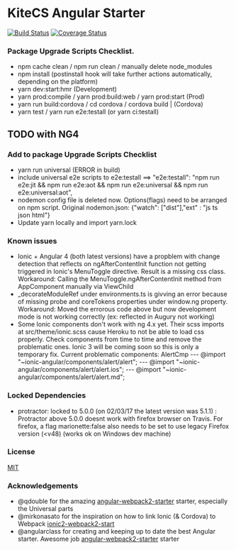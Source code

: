 # KiteCS Angular Starter

[![Build Status](https://travis-ci.org/kitecs/angular-ionic-starter.svg?branch=master)](https://travis-ci.org/kitecs/angular-ionic-starter)
[![Coverage Status](https://coveralls.io/repos/github/kitecs/angular-ionic-starter/badge.svg?branch=master)](https://coveralls.io/github/kitecs/angular-ionic-starter?branch=master)

### Package Upgrade Scripts Checklist.
- npm cache clean / npm run clean / manually delete node_modules
- npm install (postinstall hook will take further actions automatically, depending on the platform)
- yarn dev:start:hmr (Development)
- yarn prod:compile / yarn prod:build:web / yarn prod:start (Prod)
- yarn run build:cordova / cd cordova / cordova build <android> | <ios> (Cordova)
- yarn test / yarn run e2e:testall (or yarn ci:testall)

## TODO with NG4
### Add to package Upgrade Scripts Checklist
- yarn run universal (ERROR in build)
- include universal e2e scripts to e2e:testall ==> "e2e:testall": "npm run e2e:jit && npm run e2e:aot && npm run e2e:universal && npm run e2e:universal:aot",
- nodemon config file is deleted now. Options(flags) need to be arranged on npm script. Original nodemon.json: {"watch": ["dist"],"ext" : "js ts json html"}
- Update yarn locally and import yarn.lock 

### Known issues
- Ionic + Angular 4 (both latest versions) have a propblem with change detection that reflects on 
ngAfterContentInit function not getting triggered in Ionic's MenuToggle directive. Result is a missing css class.
Workaround: Calling the MenuToggle.ngAfterContentInit method from AppComponent manually via ViewChild
- _decorateModuleRef under environments.ts is givving an error because of missing probe and coreTokens properties under window.ng property.
Workaround: Moved the errorous code above but now development mode is not working correctly (ex: reflected in Augury not working)
- Some Ionic components don't work with ng 4.x yet. Their scss imports at src/theme/ionic.scss cause Heroku to not be able to load
css properly. Check components from time to time and remove the problematic ones. Ionic 3 will be coming soon so this is only a temporary fix.
Current problematic components: AlertCmp
--- @import "~ionic-angular/components/alert/alert";
--- @import "~ionic-angular/components/alert/alert.ios";
--- @import "~ionic-angular/components/alert/alert.md";

### Locked Dependencies
- protractor: locked to 5.0.0 (on 02/03/17 the latest version was 5.1.1) : Protractor above 5.0.0 doesnt work with firefox
browser on Travis. For firefox, a flag marionette:false also needs to be set to use legacy Firefox version (<v48) (works ok on Windows dev machine)

### License

[MIT](https://github.com/kemalcany/kitecs-angular-starter/blob/master/LICENSE)

### Acknowledgements

- @qdouble for the amazing [angular-webpack2-starter](https://github.com/qdouble/angular-webpack2-starter) starter, especially the Universal parts
- @mirkonasato for the inspiration on how to link Ionic (& Cordova) to Webpack [ionic2-webpack2-start](https://github.com/mirkonasato/ionic2-webpack2-starter)
- @angularclass for creating and keeping up to date the best Angular starter. Awesome job [angular-webpack2-starter](https://github.com/AngularClass/angular2-webpack-starter) starter
